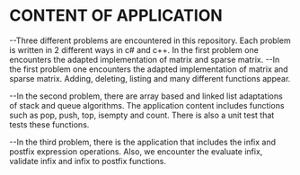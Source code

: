 # CONTENT OF APPLICATION
--Three different problems are encountered in this repository. Each problem is written in 2 different ways in c# and c++. In the first problem one encounters the adapted implementation of matrix and sparse matrix. 
--In the first problem one encounters the adapted implementation of matrix and sparse matrix. Adding, deleting, listing and many different functions appear.

--In the second problem, there are array based and linked list adaptations of stack and queue algorithms. The application content includes functions such as pop, push, top, isempty and count. There is also a unit test that tests these functions.

--In the third problem, there is the application that includes the infix and postfix expression operations. Also, we encounter the evaluate infix, validate infix and infix to postfix functions.
 
